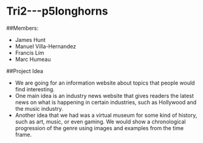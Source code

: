 # Tri2---p5longhorns
##Members:
- James Hunt
- Manuel Villa-Hernandez
- Francis Lim
- Marc Humeau

##Project Idea
- We are going for an information website about topics that people would find interesting. 
- One main idea is an industry news website that gives readers the latest news on what is happening in certain industries, such as Hollywood and the music industry.
- Another idea that we had was a virtual museum for some kind of history, such as art, music, or even gaming. We would show a chronological progression of the genre using images and examples from the time frame.
